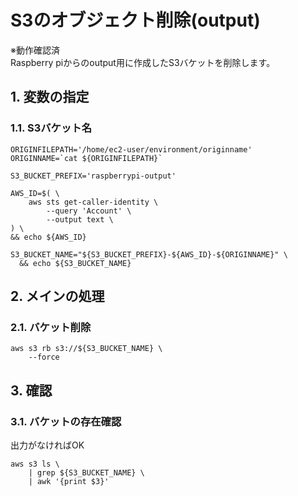 <!-- omit in toc -->
# S3のオブジェクト削除(output)

※動作確認済  
Raspberry piからのoutput用に作成したS3バケットを削除します。

## 1. 変数の指定

### 1.1. S3バケット名

    ORIGINFILEPATH='/home/ec2-user/environment/originname'
    ORIGINNAME=`cat ${ORIGINFILEPATH}`

    S3_BUCKET_PREFIX='raspberrypi-output'

    AWS_ID=$( \
        aws sts get-caller-identity \
            --query 'Account' \
            --output text \
    ) \
    && echo ${AWS_ID}

    S3_BUCKET_NAME="${S3_BUCKET_PREFIX}-${AWS_ID}-${ORIGINNAME}" \
      && echo ${S3_BUCKET_NAME}

## 2. メインの処理

### 2.1. バケット削除

    aws s3 rb s3://${S3_BUCKET_NAME} \
        --force

## 3. 確認

### 3.1. バケットの存在確認

出力がなければOK

    aws s3 ls \
        | grep ${S3_BUCKET_NAME} \
        | awk '{print $3}'
